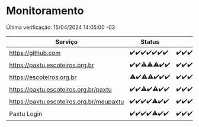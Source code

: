 # Monitoramento

Última verificação: 15/04/2024 14:05:00 -03

|Serviço|Status|Últimas 24h|
|---|---|---|
|https://github.com|<span title="2024-04-08: OK=24">✔️</span><span title="2024-04-09: OK=24">✔️</span><span title="2024-04-10: OK=24">✔️</span><span title="2024-04-11: OK=24">✔️</span><span title="2024-04-12: OK=24">✔️</span><span title="2024-04-13: OK=24">✔️</span><span title="2024-04-14: OK=8">✔️</span>|<span title="14/04/2024 18:09:00 -03 : 200">✔️</span><span title="14/04/2024 20:29:00 -03 : 200">✔️</span><span title="15/04/2024 00:00:00 -03 : 200">✔️</span><span title="15/04/2024 01:13:00 -03 : 200">✔️</span><span title="15/04/2024 02:06:00 -03 : 200">✔️</span><span title="15/04/2024 03:09:00 -03 : 200">✔️</span><span title="15/04/2024 04:04:00 -03 : 200">✔️</span><span title="15/04/2024 05:07:00 -03 : 200">✔️</span><span title="15/04/2024 06:05:00 -03 : 200">✔️</span><span title="15/04/2024 07:05:00 -03 : 200">✔️</span><span title="15/04/2024 08:02:00 -03 : 200">✔️</span><span title="15/04/2024 09:12:00 -03 : 200">✔️</span><span title="15/04/2024 10:08:00 -03 : 200">✔️</span><span title="15/04/2024 11:04:00 -03 : 200">✔️</span><span title="15/04/2024 12:04:00 -03 : 200">✔️</span><span title="15/04/2024 13:07:00 -03 : 200">✔️</span><span title="15/04/2024 14:05:00 -03 : 200">✔️</span>|
|https://paxtu.escoteiros.org.br|<span title="2024-04-08: OK=24">✔️</span><span title="2024-04-09: OK=24">✔️</span><span title="2024-04-10: OK=23, Falhas=1">⚠️</span><span title="2024-04-11: OK=23, Falhas=1">⚠️</span><span title="2024-04-12: OK=23, Falhas=1">⚠️</span><span title="2024-04-13: OK=24">✔️</span><span title="2024-04-14: OK=8">✔️</span>|<span title="14/04/2024 18:09:00 -03 : 200">✔️</span><span title="14/04/2024 20:29:00 -03 : 200">✔️</span><span title="15/04/2024 00:00:00 -03 : 200">✔️</span><span title="15/04/2024 01:13:00 -03 : 200">✔️</span><span title="15/04/2024 02:06:00 -03 : 200">✔️</span><span title="15/04/2024 03:09:00 -03 : 200">✔️</span><span title="15/04/2024 04:04:00 -03 : 200">✔️</span><span title="15/04/2024 05:07:00 -03 : 200">✔️</span><span title="15/04/2024 06:05:00 -03 : 200">✔️</span><span title="15/04/2024 07:05:00 -03 : 200">✔️</span><span title="15/04/2024 08:02:00 -03 : 200">✔️</span><span title="15/04/2024 09:12:00 -03 : 200">✔️</span><span title="15/04/2024 10:08:00 -03 : 200">✔️</span><span title="15/04/2024 11:04:00 -03 : 200">✔️</span><span title="15/04/2024 12:04:00 -03 : 200">✔️</span><span title="15/04/2024 13:07:00 -03 : 200">✔️</span><span title="15/04/2024 14:05:00 -03 : 200">✔️</span>|
|https://escoteiros.org.br|<span title="2024-04-08: OK=23, Falhas=1">⚠️</span><span title="2024-04-09: OK=24">✔️</span><span title="2024-04-10: OK=23, Falhas=1">⚠️</span><span title="2024-04-11: OK=23, Falhas=1">⚠️</span><span title="2024-04-12: OK=24">✔️</span><span title="2024-04-13: OK=24">✔️</span><span title="2024-04-14: OK=8">✔️</span>|<span title="14/04/2024 18:09:00 -03 : 200">✔️</span><span title="14/04/2024 20:29:00 -03 : 200">✔️</span><span title="15/04/2024 00:00:00 -03 : 200">✔️</span><span title="15/04/2024 01:13:00 -03 : 200">✔️</span><span title="15/04/2024 02:06:00 -03 : 200">✔️</span><span title="15/04/2024 03:09:00 -03 : 200">✔️</span><span title="15/04/2024 04:04:00 -03 : 200">✔️</span><span title="15/04/2024 05:07:00 -03 : 200">✔️</span><span title="15/04/2024 06:05:00 -03 : 200">✔️</span><span title="15/04/2024 07:05:00 -03 : 200">✔️</span><span title="15/04/2024 08:02:00 -03 : 200">✔️</span><span title="15/04/2024 09:12:00 -03 : 200">✔️</span><span title="15/04/2024 10:08:00 -03 : 200">✔️</span><span title="15/04/2024 11:04:00 -03 : 200">✔️</span><span title="15/04/2024 12:04:00 -03 : 200">✔️</span><span title="15/04/2024 13:07:00 -03 : 200">✔️</span><span title="15/04/2024 14:05:00 -03 : 200">✔️</span>|
|https://paxtu.escoteiros.org.br/paxtu|<span title="2024-04-08: OK=24">✔️</span><span title="2024-04-09: OK=24">✔️</span><span title="2024-04-10: OK=23, Falhas=1">⚠️</span><span title="2024-04-11: OK=24">✔️</span><span title="2024-04-12: OK=23, Falhas=1">⚠️</span><span title="2024-04-13: OK=24">✔️</span><span title="2024-04-14: OK=8">✔️</span>|<span title="14/04/2024 18:09:00 -03 : 200">✔️</span><span title="14/04/2024 20:29:00 -03 : 200">✔️</span><span title="15/04/2024 00:00:00 -03 : 200">✔️</span><span title="15/04/2024 01:13:00 -03 : 200">✔️</span><span title="15/04/2024 02:06:00 -03 : 200">✔️</span><span title="15/04/2024 03:09:00 -03 : 200">✔️</span><span title="15/04/2024 04:04:00 -03 : 200">✔️</span><span title="15/04/2024 05:07:00 -03 : 200">✔️</span><span title="15/04/2024 06:05:00 -03 : 200">✔️</span><span title="15/04/2024 07:05:00 -03 : 200">✔️</span><span title="15/04/2024 08:02:00 -03 : 200">✔️</span><span title="15/04/2024 09:12:00 -03 : 200">✔️</span><span title="15/04/2024 10:08:00 -03 : 200">✔️</span><span title="15/04/2024 11:04:00 -03 : 200">✔️</span><span title="15/04/2024 12:04:00 -03 : 200">✔️</span><span title="15/04/2024 13:07:00 -03 : 200">✔️</span><span title="15/04/2024 14:05:00 -03 : 200">✔️</span>|
|https://paxtu.escoteiros.org.br/meupaxtu|<span title="2024-04-08: OK=24">✔️</span><span title="2024-04-09: OK=24">✔️</span><span title="2024-04-10: OK=24">✔️</span><span title="2024-04-11: OK=24">✔️</span><span title="2024-04-12: OK=23, Falhas=1">⚠️</span><span title="2024-04-13: OK=24">✔️</span><span title="2024-04-14: OK=8">✔️</span>|<span title="14/04/2024 18:09:00 -03 : 200">✔️</span><span title="14/04/2024 20:29:00 -03 : 200">✔️</span><span title="15/04/2024 00:00:00 -03 : 200">✔️</span><span title="15/04/2024 01:13:00 -03 : 200">✔️</span><span title="15/04/2024 02:06:00 -03 : 200">✔️</span><span title="15/04/2024 03:09:00 -03 : 200">✔️</span><span title="15/04/2024 04:04:00 -03 : 200">✔️</span><span title="15/04/2024 05:07:00 -03 : 200">✔️</span><span title="15/04/2024 06:05:00 -03 : 200">✔️</span><span title="15/04/2024 07:05:00 -03 : 200">✔️</span><span title="15/04/2024 08:02:00 -03 : 200">✔️</span><span title="15/04/2024 09:12:00 -03 : 200">✔️</span><span title="15/04/2024 10:08:00 -03 : 200">✔️</span><span title="15/04/2024 11:04:00 -03 : 200">✔️</span><span title="15/04/2024 12:04:00 -03 : 200">✔️</span><span title="15/04/2024 13:07:00 -03 : 200">✔️</span><span title="15/04/2024 14:05:00 -03 : 200">✔️</span>|
|Paxtu Login|<span title="2024-04-08: OK=24">✔️</span><span title="2024-04-09: OK=24">✔️</span><span title="2024-04-10: OK=24">✔️</span><span title="2024-04-11: OK=24">✔️</span><span title="2024-04-12: OK=23, Falhas=1">⚠️</span><span title="2024-04-13: OK=24">✔️</span><span title="2024-04-14: OK=8">✔️</span>|<span title="14/04/2024 18:09:00 -03 : 200">✔️</span><span title="14/04/2024 20:29:00 -03 : 200">✔️</span><span title="15/04/2024 00:00:00 -03 : 200">✔️</span><span title="15/04/2024 01:13:00 -03 : 200">✔️</span><span title="15/04/2024 02:06:00 -03 : 200">✔️</span><span title="15/04/2024 03:09:00 -03 : 200">✔️</span><span title="15/04/2024 04:04:00 -03 : 200">✔️</span><span title="15/04/2024 05:07:00 -03 : 200">✔️</span><span title="15/04/2024 06:05:00 -03 : 200">✔️</span><span title="15/04/2024 07:05:00 -03 : 200">✔️</span><span title="15/04/2024 08:02:00 -03 : 200">✔️</span><span title="15/04/2024 09:12:00 -03 : 200">✔️</span><span title="15/04/2024 10:08:00 -03 : 200">✔️</span><span title="15/04/2024 11:04:00 -03 : 200">✔️</span><span title="15/04/2024 12:04:00 -03 : 200">✔️</span><span title="15/04/2024 13:07:00 -03 : 200">✔️</span><span title="15/04/2024 14:05:00 -03 : 200">✔️</span>|
